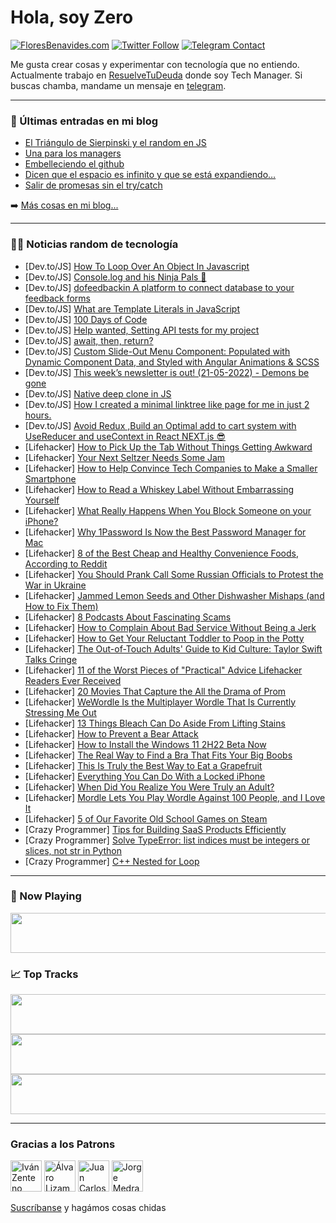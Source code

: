 # Hola, soy Zero

[![FloresBenavides.com](https://img.shields.io/website?down_message=oops&label=MiBlog&style=for-the-badge&up_message=online&url=https%3A%2F%2Ffloresbenavides.com)](https://floresbenavides.com) [![Twitter Follow](https://img.shields.io/twitter/follow/ZeroDragon?color=%231DA1F2&label=Follow&logo=twitter&logoColor=ffffff&style=for-the-badge)](https://twitter.com/zerodragon) [![Telegram Contact](https://img.shields.io/badge/escr%C3%ADbeme-ZeroDragon-%2326A5E4?style=for-the-badge&logo=telegram)](https://t.me/zerodragon)

Me gusta crear cosas y experimentar con tecnología que no entiendo.
Actualmente trabajo en [ResuelveTuDeuda](http://github.com/resuelve) donde soy Tech Manager.
Si buscas chamba, mandame un mensaje en [telegram](https://t.me/zerodragon).

---

### 📕 Últimas entradas en mi blog
<!-- BLOG-POST-LIST:START -->
- [El Triángulo de Sierpinski y el random en JS](https://floresbenavides.com/el-triangulo-de-sierpinski-y-el-random-en-js/)
- [Una para los managers](https://floresbenavides.com/una-para-los-managers/)
- [Embelleciendo el github](https://floresbenavides.com/embelleciendo-el-github/)
- [Dicen que el espacio es infinito y que se está expandiendo…](https://floresbenavides.com/dicen-que-el-espacio-es-infinito-y-que-se-esta-expandiendo/)
- [Salir de promesas sin el try/catch](https://floresbenavides.com/salir-de-promesas-sin-el-try-catch/)
<!-- BLOG-POST-LIST:END -->

➡️ [Más cosas en mi blog...](https://floresbenavides.com)

---

### 👨‍💻 Noticias random de tecnología
<!-- TECH-POSTS:START -->
- [Dev.to/JS] [How To Loop Over An Object In Javascript](https://dev.to/naimahmedshuvo/how-to-loop-over-an-object-in-javascript-15pj)
- [Dev.to/JS] [Console.log and his Ninja Pals 🥷](https://dev.to/sameer1612/consolelog-and-his-ninja-pals-2n4f)
- [Dev.to/JS] [dofeedbackin A platform to connect database to your feedback forms](https://dev.to/lmas3009/dofeedbackin-a-platform-to-connect-database-to-your-feedback-forms-43pj)
- [Dev.to/JS] [What are Template Literals in JavaScript](https://dev.to/codecupdev/what-are-template-literals-in-javascript-3j3e)
- [Dev.to/JS] [100 Days of Code](https://dev.to/kanikasm20/100-days-of-code-412f)
- [Dev.to/JS] [Help wanted, Setting API tests for my project](https://dev.to/bacloud22/help-wanted-setting-api-tests-for-my-project-141j)
- [Dev.to/JS] [await, then, return?](https://dev.to/bacloud22/await-then-return-51gf)
- [Dev.to/JS] [Custom Slide-Out Menu Component: Populated with Dynamic Component Data, and Styled with Angular Animations &amp; SCSS](https://dev.to/riapacheco/custom-slide-out-menu-component-with-angular-animations-and-scss-453l)
- [Dev.to/JS] [This week’s newsletter is out! &lpar;21-05-2022&rpar; - Demons be gone](https://dev.to/mjgs/this-weeks-newsletter-is-out-21-05-2022-demons-be-gone-ple)
- [Dev.to/JS] [Native deep clone in JS](https://dev.to/rdinakely/native-deep-clone-in-js-2420)
- [Dev.to/JS] [How I created a minimal linktree like page for me in just 2 hours.](https://dev.to/asheeshh/how-i-created-a-minimal-linktree-like-page-for-me-in-just-2-hours-ncp)
- [Dev.to/JS] [Avoid Redux ,Build an Optimal add to cart system with UseReducer and useContext in React NEXT.js 😎](https://dev.to/aframson/avoid-redux-build-an-optimal-add-to-cart-system-with-usereducer-and-usecontext-in-react-nextjs-9c2)
- [Lifehacker] [How to Pick Up the Tab Without Things Getting Awkward](https://lifehacker.com/how-to-pick-up-the-tab-without-things-getting-awkward-1848956316)
- [Lifehacker] [Your Next Seltzer Needs Some Jam](https://lifehacker.com/your-next-seltzer-needs-some-jam-1848954237)
- [Lifehacker] [How to Help Convince Tech Companies to Make a Smaller Smartphone](https://lifehacker.com/how-to-help-convince-tech-companies-to-make-a-smaller-s-1848954626)
- [Lifehacker] [How to Read a Whiskey Label Without Embarrassing Yourself](https://lifehacker.com/how-to-read-a-whiskey-label-without-embarrassing-yourse-1848954670)
- [Lifehacker] [What Really Happens When You Block Someone on your iPhone?](https://lifehacker.com/what-really-happens-when-you-block-someone-on-your-ipho-1848955621)
- [Lifehacker] [Why 1Password Is Now the Best Password Manager for Mac](https://lifehacker.com/why-1password-is-now-the-best-password-manager-for-mac-1848947731)
- [Lifehacker] [8 of the Best Cheap and Healthy Convenience Foods, According to Reddit](https://lifehacker.com/8-of-the-best-cheap-and-healthy-convenience-foods-acco-1848954708)
- [Lifehacker] [You Should Prank Call Some Russian Officials to Protest the War in Ukraine](https://lifehacker.com/you-should-prank-call-some-russian-officials-to-protest-1848955269)
- [Lifehacker] [Jammed Lemon Seeds and Other Dishwasher Mishaps &lpar;and How to Fix Them&rpar;](https://lifehacker.com/jammed-lemon-seeds-and-other-dishwasher-mishaps-and-ho-1848954814)
- [Lifehacker] [8 Podcasts About Fascinating Scams](https://lifehacker.com/8-podcasts-about-fascinating-scams-1848954495)
- [Lifehacker] [How to Complain About Bad Service Without Being a Jerk](https://lifehacker.com/how-to-complain-about-bad-service-without-being-an-assh-1848951818)
- [Lifehacker] [How to Get Your Reluctant Toddler to Poop in the Potty](https://lifehacker.com/how-to-get-your-reluctant-toddler-to-poop-in-the-potty-1848953163)
- [Lifehacker] [The Out-of-Touch Adults&#39; Guide to Kid Culture: Taylor Swift Talks Cringe](https://lifehacker.com/the-out-of-touch-adults-guide-to-kid-culture-taylor-sw-1848951959)
- [Lifehacker] [11 of the Worst Pieces of &quot;Practical&quot; Advice Lifehacker Readers Ever Received](https://lifehacker.com/11-of-the-worst-pieces-of-practical-advice-lifehacker-1848951744)
- [Lifehacker] [20 Movies That Capture the All the Drama of Prom](https://lifehacker.com/20-movies-that-capture-the-all-the-drama-of-prom-1848942635)
- [Lifehacker] [WeWordle Is the Multiplayer Wordle That Is Currently Stressing Me Out](https://lifehacker.com/wewordle-is-the-multiplayer-wordle-that-is-currently-st-1848949895)
- [Lifehacker] [13 Things Bleach Can Do Aside From Lifting Stains](https://lifehacker.com/13-things-bleach-can-do-aside-from-lifting-stains-1848948792)
- [Lifehacker] [How to Prevent a Bear Attack](https://lifehacker.com/how-to-prevent-a-bear-attack-1848951820)
- [Lifehacker] [How to Install the Windows 11 2H22 Beta Now](https://lifehacker.com/how-to-install-the-windows-11-2h22-beta-now-1848950683)
- [Lifehacker] [The Real Way to Find a Bra That Fits Your Big Boobs](https://lifehacker.com/the-real-way-to-find-a-bra-that-fits-your-big-boobs-1848950734)
- [Lifehacker] [This Is Truly the Best Way to Eat a Grapefruit](https://lifehacker.com/this-is-truly-the-best-way-to-eat-a-grapefruit-1848950853)
- [Lifehacker] [Everything You Can Do With a Locked iPhone](https://lifehacker.com/everything-you-can-do-with-a-locked-iphone-1848948883)
- [Lifehacker] [When Did You Realize You Were Truly an Adult?](https://lifehacker.com/when-did-you-realize-you-were-truly-an-adult-1848950188)
- [Lifehacker] [Mordle Lets You Play Wordle Against 100 People, and I Love It](https://lifehacker.com/mordle-lets-you-play-wordle-against-100-people-and-i-l-1848950108)
- [Lifehacker] [5 of Our Favorite Old School Games on Steam](https://lifehacker.com/5-of-our-favorite-old-school-games-on-steam-1848949380)
- [Crazy Programmer] [Tips for Building SaaS Products Efficiently](https://www.thecrazyprogrammer.com/2022/05/tips-for-building-saas-products-efficiently.html)
- [Crazy Programmer] [Solve TypeError: list indices must be integers or slices, not str in Python](https://www.thecrazyprogrammer.com/2022/05/list-indices-must-be-integers-or-slices-not-str.html)
- [Crazy Programmer] [C++ Nested for Loop](https://www.thecrazyprogrammer.com/2022/05/c-nested-for-loop.html)<!-- TECH-POSTS:END -->

---

### 🎵 Now Playing
<a href="https://spotify-now-playing-dun.vercel.app/now-playing?open"><img src="https://spotify-now-playing-dun.vercel.app/now-playing" width="540" height="64"></a>

### 📈 Top Tracks
<a href="https://spotify-now-playing-dun.vercel.app/top-tracks?i=1&open"><img src="https://spotify-now-playing-dun.vercel.app/top-tracks?i=1" width="540" height="64"></a>
<a href="https://spotify-now-playing-dun.vercel.app/top-tracks?i=2&open"><img src="https://spotify-now-playing-dun.vercel.app/top-tracks?i=2" width="540" height="64"></a>
<a href="https://spotify-now-playing-dun.vercel.app/top-tracks?i=3&open"><img src="https://spotify-now-playing-dun.vercel.app/top-tracks?i=3" width="540" height="64"></a>

---

### Gracias a los Patrons
[<img src="https://avatars.githubusercontent.com/u/243380?v=4" alt="Iván Zenteno" width="50px">](https://github.com/k001) [<img src="https://avatars.githubusercontent.com/u/19955639?v=4" alt="Álvaro Lizama" width="50px">](https://github.com/alvarolizama) [<img src="https://avatars.githubusercontent.com/u/2718753?v=4" alt="Juan Carlos Ruiz" width="50px">](https://github.com/JuanCrg90) [<img src="https://avatars.githubusercontent.com/u/37025?v=4" alt="Jorge Medrano" width="50px">](https://github.com/h1pp1e) 

[Suscríbanse](https://www.patreon.com/zerodragon) y hagámos cosas chidas
